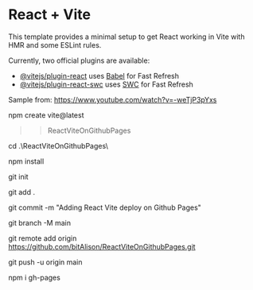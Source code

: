 # React + Vite

This template provides a minimal setup to get React working in Vite with HMR and some ESLint rules.

Currently, two official plugins are available:

- [@vitejs/plugin-react](https://github.com/vitejs/vite-plugin-react/blob/main/packages/plugin-react/README.md) uses [Babel](https://babeljs.io/) for Fast Refresh
- [@vitejs/plugin-react-swc](https://github.com/vitejs/vite-plugin-react-swc) uses [SWC](https://swc.rs/) for Fast Refresh


Sample from: https://www.youtube.com/watch?v=-weTjP3pYxs


npm create vite@latest

>> ReactViteOnGithubPages

cd .\ReactViteOnGithubPages\

npm install 

git init

git add .

git commit -m "Adding React Vite deploy on Github Pages"

git branch -M main

git remote add origin https://github.com/bitAlison/ReactViteOnGithubPages.git

git push -u origin main

npm i gh-pages




